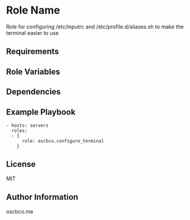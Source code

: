 Role Name
=========

Role for configuring /etc/inputrc and /etc/profile.d/aliases.sh to make the terminal easier to use

Requirements
------------

Role Variables
--------------

Dependencies
------------

Example Playbook
----------------

    - hosts: servers
      roles:
      - {
          role: oscbco.configure_terminal
        }

License
-------

MIT

Author Information
------------------

oscbco.me
